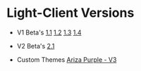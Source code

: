 # Light-Client Versions
- V1 Beta's
  [1.1](https://drive.google.com/file/d/1x2-4CPlMf7CwWDPO3Vl5HCkJlFyVtdFN/view?usp=sharing) [1.2](https://drive.google.com/file/d/1-mA-aaNdllfqB96JjB0Ocb7v1i06ZjgN/view?usp=sharing) [1.3](https://drive.google.com/file/d/1_jQlaDeRvZHGWE_diFDgjghGY-Ss-5RJ/view?usp=sharing) [1.4](https://drive.google.com/file/d/1e4dDm6pbejfghUBQUAC3QTTCZ0kmOvF7/view?usp=drive_link)

- V2 Beta's
  [2.1](https://cdn.discordapp.com/attachments/1052316152912695317/1095017529568661554/Light-Client-v2-Beta1.0.mcpack)

- Custom Themes
  [Ariza Purple - V3](https://raw.githubusercontent.com/dot-wuid/Light-Client-Versions/main/Ariza%20Purple.mcpack)

